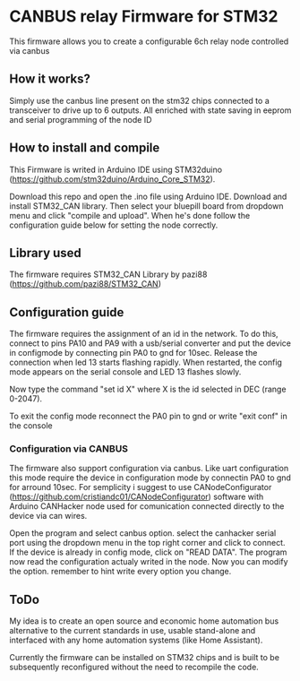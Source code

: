# CANBUS relay Firmware for STM32


This firmware allows you to create a configurable 6ch relay node controlled via canbus

## How it works?
Simply use the canbus line present on the stm32 chips connected to a transceiver to drive up to 6 outputs. All enriched with state saving in eeprom and serial programming of the node ID

## How to install and compile

This Firmware is writed in Arduino IDE using STM32duino (https://github.com/stm32duino/Arduino_Core_STM32).

Download this repo and open the .ino file using Arduino IDE.
Download and install STM32_CAN library.
Then select your bluepill board from dropdown menu and click "compile and upload".
When he's done follow the configuration guide below for setting the node correctly.



## Library used
The firmware requires STM32_CAN Library by pazi88 (https://github.com/pazi88/STM32_CAN)

## Configuration guide

The firmware requires the assignment of an id in the network. To do this, connect to pins PA10 and PA9 with a usb/serial converter and put the device in configmode by connecting pin PA0 to gnd for 10sec. 
Release the connection when led 13 starts flashing rapidly.
When restarted, the config mode appears on the serial console and LED 13 flashes slowly.

Now type the command "set id X" where X is the id selected in DEC (range 0-2047).

To exit the config mode reconnect the PA0 pin to gnd or write "exit conf" in the console

### Configuration via CANBUS
The firmware also support configuration via canbus. Like uart configuration this mode require the device in configuration mode by connectin PA0 to gnd for arround 10sec.
For semplicity i suggest to use CANodeConfigurator (https://github.com/cristiandc01/CANodeConfigurator) software with Arduino CANHacker node used for comunication connected directly to the device via can wires.

Open the program and select canbus option. select the canhacker serial port using the dropdown menu in the top right corner and click to connect.
If the device is already in config mode, click on "READ DATA". The program now read the configuration actualy writed in the node.
Now you can modify the option. remember to hint write every option you change.


## ToDo

My idea is to create an open source and economic home automation bus alternative to the current standards in use, usable stand-alone and interfaced with any home automation systems (like Home Assistant).

Currently the firmware can be installed on STM32 chips and is built to be subsequently reconfigured without the need to recompile the code.


